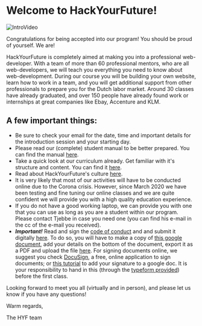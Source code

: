 # Welcome to HackYourFuture!

![IntroVideo](./assets/intovideo.gif)

Congratulations for being accepted into our program! You should be proud of yourself. We are!

HackYourFuture is completely aimed at making you into a professional web-developer. With a team of more than 60 professional mentors, who are all web-developers, we will teach you everything you need to know about web-development. During our course you will be building your own website, learn how to work in a team, and you will get additional support from other professionals to prepare you for the Dutch labor market. Around 30 classes have already graduated, and over 150 people have already found work or internships at great companies like Ebay, Accenture and KLM.

## A few important things:

- Be sure to check your email for the date, time and important details for the introduction session and your starting day.
- Please read our (complete) student manual to be better prepared. You can find the manual [here](https://github.com/HackYourFuture/curriculum/blob/master/student-manual.md).
- Take a quick look at our curriculum already. Get familiar with it's structure and content. You can find it [here](http://www.github.com/hackyourfuture/curriculum).
- Read about HackYourFuture's culture [here](https://github.com/HackYourFuture/culture).
- It is very likely that most of our activities will have to be conducted online due to the Corona crisis. However, since March 2020 we have been testing and fine tuning our online classes and we are quite confident we will provide you with a high quality education experience.
- If you do not have a good working laptop, we can provide you with one that you can use as long as you are a student within our program. Please contact Tjebbe in case you need one (you can find his e-mail in the cc of the e-mail you received).
- ***Important!*** Read and sign the [code of conduct](https://docs.google.com/document/d/1jEnvI359TgJiuoOpQqEsNILlpJtpx7s4_rC2OWHX-Wc/copy) and and submit it digitally [here](https://hackyourfuture.typeform.com/to/bFTU8xv2). To do so, you will have to make a copy of [this google document](https://docs.google.com/document/d/1jEnvI359TgJiuoOpQqEsNILlpJtpx7s4_rC2OWHX-Wc/copy), add your details on the bottom of the document, export it as a PDF and upload the file [here](https://hackyourfuture.typeform.com/to/bFTU8xv2). For signing documents online, we suggest you check [DocuSign](https://www.docusign.com/), a free, online application to sign documents; or [this tutorial](https://gsuitetips.com/tips/docs/digital-signatures-made-easy-in-google-docs/) to add your signature to a google doc. It is your responsibility to hand in this (through the [typeform provided](https://hackyourfuture.typeform.com/to/bFTU8xv2)) before the first class.

Looking forward to meet you all (virtually and in person), and please let us know if you have any questions!

Warm regards,

The HYF team
